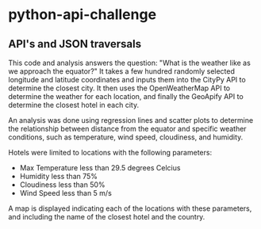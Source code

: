 # python-api-challenge

## API's and JSON traversals

This code and analysis answers the question: "What is the weather like as we approach the equator?" It takes a few hundred randomly selected longitude and latitude coordinates and inputs them into the CityPy API to determine the closest city. It then uses the OpenWeatherMap API to determine the weather for each location, and finally the GeoApify API to determine the closest hotel in each city.

An analysis was done using regression lines and scatter plots to determine the relationship between distance from the equator and specific weather conditions, such as temperature, wind speed, cloudiness, and humidity. 

Hotels were limited to locations with the following parameters: 
* Max Temperature less than 29.5 degrees Celcius
* Humidity less than 75%
* Cloudiness less than 50%
* Wind Speed less than 5 m/s

A map is displayed indicating each of the locations with these parameters, and including the name of the closest hotel and the country. 
